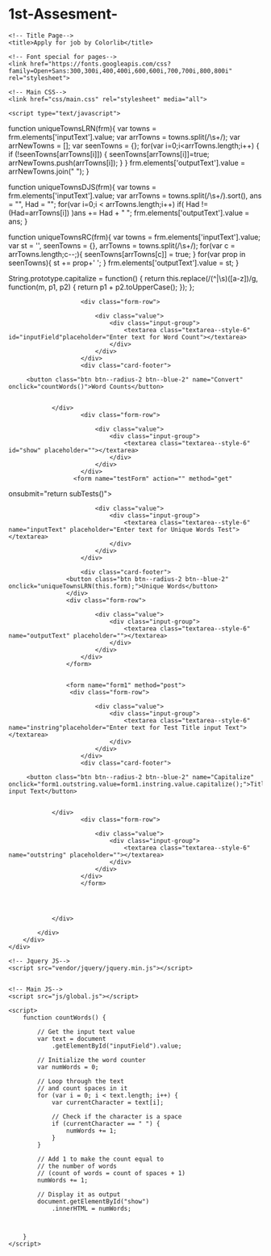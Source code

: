 # 1st-Assesment-

<!DOCTYPE html>
<html lang="en">

<head>
    <!-- Required meta tags-->
    <meta charset="UTF-8">
    <meta name="viewport" content="width=device-width, initial-scale=1, shrink-to-fit=no">
    <meta name="description" content="Colorlib Templates">
    <meta name="author" content="Colorlib">
    <meta name="keywords" content="Colorlib Templates">

    <!-- Title Page-->
    <title>Apply for job by Colorlib</title>

    <!-- Font special for pages-->
    <link href="https://fonts.googleapis.com/css?family=Open+Sans:300,300i,400,400i,600,600i,700,700i,800,800i" rel="stylesheet">

    <!-- Main CSS-->
    <link href="css/main.css" rel="stylesheet" media="all">
	
	<script type="text/javascript">

function uniqueTownsLRN(frm){
var towns = frm.elements['inputText'].value;
var arrTowns = towns.split(/\s+/);
var arrNewTowns = [];
var seenTowns = {};
for(var i=0;i<arrTowns.length;i++) {
if (!seenTowns[arrTowns[i]]) {
seenTowns[arrTowns[i]]=true;
arrNewTowns.push(arrTowns[i]);
}
}
frm.elements['outputText'].value = arrNewTowns.join(" ");
}

function uniqueTownsDJS(frm){
var towns = frm.elements['inputText'].value;
var arrTowns = towns.split(/\s+/).sort(), ans = "", Had = "";
for(var i=0;i < arrTowns.length;i++)
if( Had != (Had=arrTowns[i]) )ans += Had + " ";
frm.elements['outputText'].value = ans;
}

function uniqueTownsRC(frm){
var towns = frm.elements['inputText'].value;
var st = '', seenTowns = {}, arrTowns = towns.split(/\s+/);
for(var c = arrTowns.length;c--;){
seenTowns[arrTowns[c]] = true;
}
for(var prop in seenTowns){
st += prop+' ';
}
frm.elements['outputText'].value = st;
}


String.prototype.capitalize = function() {
  return this.replace(/(^|\s)([a-z])/g, function(m, p1, p2) {
    return p1 + p2.toUpperCase();
  });
};

</script>

	
</head>

<body>
    <div class="page-wrapper bg-dark p-t-100 p-b-50">
        <div class="wrapper wrapper--w900">
            <div class="card card-6">
                <div class="card-heading">
                    <!--<h2 class="title">Apply for job</h2>-->
                </div>
                <div class="card-body">
                    
          
                        <div class="form-row">
                           
                            <div class="value">
                                <div class="input-group">
                                    <textarea class="textarea--style-6" id="inputField"placeholder="Enter text for Word Count"></textarea>
                                </div>
                            </div>
                        </div>
						<div class="card-footer">
						
         <button class="btn btn--radius-2 btn--blue-2" name="Convert" onclick="countWords()">Word Counts</button> 
					
					
                </div>
						<div class="form-row">
                            
                            <div class="value">
                                <div class="input-group">
                                    <textarea class="textarea--style-6" id="show" placeholder=""></textarea>
                                </div>
                            </div>
                        </div>
                      <form name="testForm" action="" method="get"
onsubmit="return subTests()">  
                     <div class="form-row">
                           
                            <div class="value">
                                <div class="input-group">
                                    <textarea class="textarea--style-6" name="inputText" placeholder="Enter text for Unique Words Test"></textarea>
                                </div>
                            </div>
                        </div>
						
						<div class="card-footer">
					<button class="btn btn--radius-2 btn--blue-2" onclick="uniqueTownsLRN(this.form);">Unique Words</button> 
					</div>
					<div class="form-row">
                            
                            <div class="value">
                                <div class="input-group">
                                    <textarea class="textarea--style-6" name="outputText" placeholder=""></textarea>
                                </div>
                            </div>
                        </div>
					</form>
					
					
					<form name="form1" method="post">
					 <div class="form-row">
                           
                            <div class="value">
                                <div class="input-group">
                                    <textarea class="textarea--style-6" name="instring"placeholder="Enter text for Test Title input Text"></textarea>
                                </div>
                            </div>
                        </div>
						<div class="card-footer">
						
         <button class="btn btn--radius-2 btn--blue-2" name="Capitalize" onclick="form1.outstring.value=form1.instring.value.capitalize();">Title input Text</button> 
					
					
                </div>
						<div class="form-row">
                            
                            <div class="value">
                                <div class="input-group">
                                    <textarea class="textarea--style-6"  name="outstring" placeholder=""></textarea>
                                </div>
                            </div>
                        </div>
                        </form>
						
					
					
					
                </div>
                
            </div>
        </div>
    </div>

    <!-- Jquery JS-->
    <script src="vendor/jquery/jquery.min.js"></script>


    <!-- Main JS-->
    <script src="js/global.js"></script>

</body><!-- This templates was made by Colorlib (https://colorlib.com) -->


    <script> 
        function countWords() { 
  
            // Get the input text value 
            var text = document 
                .getElementById("inputField").value; 
  
            // Initialize the word counter 
            var numWords = 0; 
  
            // Loop through the text 
            // and count spaces in it  
            for (var i = 0; i < text.length; i++) { 
                var currentCharacter = text[i]; 
  
                // Check if the character is a space 
                if (currentCharacter == " ") { 
                    numWords += 1; 
                } 
            } 
  
            // Add 1 to make the count equal to 
            // the number of words  
            // (count of words = count of spaces + 1) 
            numWords += 1; 
  
            // Display it as output 
            document.getElementById("show") 
                .innerHTML = numWords; 
				
				
				
        } 
    </script> 

</html>
<!-- end document-->
